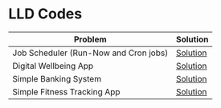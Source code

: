 # LLD Codes

| Problem|Solution|
|-----------|-------------|
|Job Scheduler (Run-Now and Cron jobs)|[Solution](https://github.com/HopefulRational/leetcode/blob/main/LLD-Codes/Job-Scheduler-RunNow-And-Cron.md)|
|Digital Wellbeing App|[Solution](https://github.com/HopefulRational/leetcode/blob/main/LLD-Codes/Digital-Wellbeing-App.md)|
|Simple Banking System|[Solution](https://github.com/HopefulRational/leetcode/blob/main/LLD-Codes/Simple-Banking-System.md)|
|Simple Fitness Tracking App|[Solution](https://github.com/HopefulRational/leetcode/blob/main/LLD-Codes/Simple-Fitness-Tracking-App.md)|
